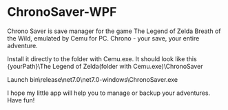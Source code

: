 # ChronoSaver-WPF
Chrono Saver is save manager for the game The Legend of Zelda Breath of the Wild, emulated by Cemu for PC. Chrono - your save, your entire adventure.

Install it directly to the folder with Cemu.exe. It should look like this {yourPath}\The Legend of Zelda(folder with Cemu.exe)\ChronoSaver

Launch bin\release\net7.0\net7.0-windows\ChronoSaver.exe

I hope my little app will help you to manage or backup your adventures. Have fun!
